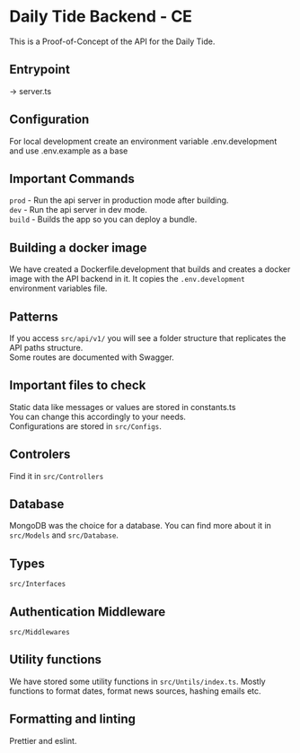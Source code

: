 # Daily Tide Backend - CE

This is a Proof-of-Concept of the API for the Daily Tide.

## Entrypoint

-> server.ts

## Configuration

For local development create an environment variable .env.development and use .env.example as a base

## Important Commands

`prod` - Run the api server in production mode after building.<br />
`dev` - Run the api server in dev mode.<br />
`build` - Builds the app so you can deploy a bundle.<br />

## Building a docker image

We have created a Dockerfile.development that builds and creates a docker image with the API backend in it. It copies the `.env.development` environment variables file.

## Patterns

If you access `src/api/v1/` you will see a folder structure that replicates the API paths structure.<br />
Some routes are documented with Swagger.

## Important files to check

Static data like messages or values are stored in constants.ts<br />
You can change this accordingly to your needs.<br />
Configurations are stored in `src/Configs`.

## Controlers

Find it in `src/Controllers`

## Database

MongoDB was the choice for a database. You can find more about it in `src/Models` and `src/Database`.

## Types

`src/Interfaces`

## Authentication Middleware

`src/Middlewares`

## Utility functions

We have stored some utility functions in `src/Untils/index.ts`. Mostly functions to format dates, format news sources, hashing emails etc.

## Formatting and linting

Prettier and eslint.
